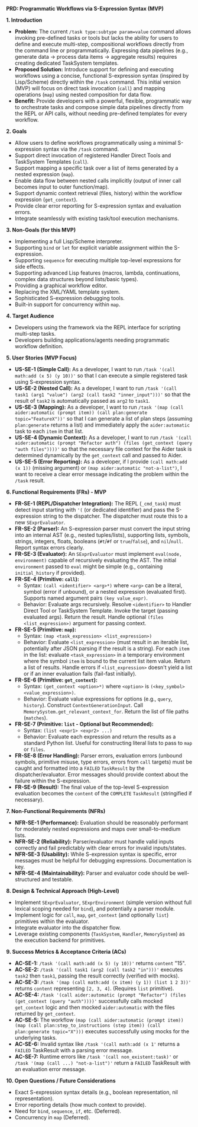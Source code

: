 **PRD: Programmatic Workflows via S-Expression Syntax (MVP)**

**1. Introduction**

*   **Problem:** The current `/task type:subtype param=value` command allows invoking pre-defined tasks or tools but lacks the ability for users to define and execute multi-step, compositional workflows directly from the command line or programmatically. Expressing data pipelines (e.g., generate data -> process data items -> aggregate results) requires creating dedicated TaskSystem templates.
*   **Proposed Solution:** Introduce support for defining and executing workflows using a concise, functional S-expression syntax (inspired by Lisp/Scheme) directly within the `/task` command. This initial version (MVP) will focus on direct task invocation (`call`) and mapping operations (`map`) using nested composition for data flow.
*   **Benefit:** Provide developers with a powerful, flexible, programmatic way to orchestrate tasks and compose simple data pipelines directly from the REPL or API calls, without needing pre-defined templates for every workflow.

**2. Goals**

*   Allow users to define workflows programmatically using a minimal S-expression syntax via the `/task` command.
*   Support direct invocation of registered Handler Direct Tools and TaskSystem Templates (`call`).
*   Support mapping a specific task over a list of items generated by a nested expression (`map`).
*   Enable data flow between nested calls implicitly (output of inner call becomes input to outer function/map).
*   Support dynamic context retrieval (files, history) within the workflow expression (`get_context`).
*   Provide clear error reporting for S-expression syntax and evaluation errors.
*   Integrate seamlessly with existing task/tool execution mechanisms.

**3. Non-Goals (for this MVP)**

*   Implementing a full Lisp/Scheme interpreter.
*   Supporting `bind` or `let` for explicit variable assignment within the S-expression.
*   Supporting `sequence` for executing multiple top-level expressions for side effects.
*   Supporting advanced Lisp features (macros, lambda, continuations, complex data structures beyond lists/basic types).
*   Providing a graphical workflow editor.
*   Replacing the XML/YAML template system.
*   Sophisticated S-expression debugging tools.
*   Built-in support for concurrency within `map`.

**4. Target Audience**

*   Developers using the framework via the REPL interface for scripting multi-step tasks.
*   Developers building applications/agents needing programmatic workflow definition.

**5. User Stories (MVP Focus)**

*   **US-SE-1 (Simple Call):** As a developer, I want to run `/task '(call math:add (x 5) (y 10))'` so that I can execute a simple registered task using S-expression syntax.
*   **US-SE-2 (Nested Call):** As a developer, I want to run `/task '(call task1 (arg1 "value") (arg2 (call task2 "inner_input")))'` so that the result of `task2` is automatically passed as `arg2` to `task1`.
*   **US-SE-3 (Mapping):** As a developer, I want to run `/task '(map (call aider:automatic (prompt item)) (call plan:generate topic="FeatureX"))'` so that I can generate a list of plan steps (assuming `plan:generate` returns a list) and immediately apply the `aider:automatic` task to each `item` in that list.
*   **US-SE-4 (Dynamic Context):** As a developer, I want to run `/task '(call aider:automatic (prompt "Refactor auth") (files (get_context (query "auth files"))))'` so that the necessary file context for the Aider task is determined dynamically by the `get_context` call and passed to Aider.
*   **US-SE-5 (Error Reporting):** As a developer, if I provide `(call math:add (x 1))` (missing argument) or `(map aider:automatic "not-a-list")`, I want to receive a clear error message indicating the problem within the `/task` result.

**6. Functional Requirements (FRs) - MVP**

*   **FR-SE-1 (REPL/Dispatcher Integration):** The REPL (`_cmd_task`) must detect input starting with `'(` (or dedicated identifier) and pass the S-expression string to the dispatcher. The dispatcher must route this to a new `SExprEvaluator`.
*   **FR-SE-2 (Parser):** An S-expression parser must convert the input string into an internal AST (e.g., nested tuples/lists), supporting lists, symbols, strings, integers, floats, booleans (`#t`/`#f` or `true`/`false`), and `nil`/`null`. Report syntax errors clearly.
*   **FR-SE-3 (Evaluator):** An `SExprEvaluator` must implement `eval(node, environment)` capable of recursively evaluating the AST. The initial `environment` passed to `eval` might be simple (e.g., containing `initial_history` if provided).
*   **FR-SE-4 (Primitive: `call`):**
    *   Syntax: `(call <identifier> <arg>*)` where `<arg>` can be a literal, symbol (error if unbound), or a nested expression (evaluated first). Supports named argument pairs `(key value_expr)`.
    *   Behavior: Evaluate args recursively. Resolve `<identifier>` to Handler Direct Tool or TaskSystem Template. Invoke the target (passing evaluated args). Return the result. Handle optional `(files <list_expression>)` argument for passing context.
*   **FR-SE-5 (Primitive: `map`):**
    *   Syntax: `(map <task_expression> <list_expression>)`
    *   Behavior: Evaluate `<list_expression>` (must result in an iterable list, potentially after JSON parsing if the result is a string). For each `item` in the list: evaluate `<task_expression>` in a temporary environment where the symbol `item` is bound to the current list item value. Return a list of results. Handle errors if `<list_expression>` doesn't yield a list or if an inner evaluation fails (fail-fast initially).
*   **FR-SE-6 (Primitive: `get_context`):**
    *   Syntax: `(get_context <option>*)` where `<option>` is `(<key_symbol> <value_expression>)`.
    *   Behavior: Evaluate value expressions for options (e.g., `query`, `history`). Construct `ContextGenerationInput`. Call `MemorySystem.get_relevant_context_for`. Return the list of file paths (`matches`).
*   **FR-SE-7 (Primitive: `list` - Optional but Recommended):**
    *   Syntax: `(list <expr1> <expr2> ...)`
    *   Behavior: Evaluate each expression and return the results as a standard Python list. Useful for constructing literal lists to pass to `map` or `files`.
*   **FR-SE-8 (Error Handling):** Parser errors, evaluation errors (unbound symbols, primitive misuse, type errors, errors from `call` targets) must be caught and formatted into a `FAILED` `TaskResult` by the dispatcher/evaluator. Error messages should provide context about the failure within the S-expression.
*   **FR-SE-9 (Result):** The final value of the top-level S-expression evaluation becomes the `content` of the `COMPLETE` `TaskResult` (stringified if necessary).

**7. Non-Functional Requirements (NFRs)**

*   **NFR-SE-1 (Performance):** Evaluation should be reasonably performant for moderately nested expressions and maps over small-to-medium lists.
*   **NFR-SE-2 (Reliability):** Parser/evaluator must handle valid inputs correctly and fail predictably with clear errors for invalid inputs/states.
*   **NFR-SE-3 (Usability):** While S-expression syntax is specific, error messages must be helpful for debugging expressions. Documentation is key.
*   **NFR-SE-4 (Maintainability):** Parser and evaluator code should be well-structured and testable.

**8. Design & Technical Approach (High-Level)**

*   Implement `SExprEvaluator`, `SExprEnvironment` (simple version without full lexical scoping needed for `bind`), and potentially a parser module.
*   Implement logic for `call`, `map`, `get_context` (and optionally `list`) primitives within the evaluator.
*   Integrate evaluator into the dispatcher flow.
*   Leverage existing components (`TaskSystem`, `Handler`, `MemorySystem`) as the execution backend for primitives.

**9. Success Metrics & Acceptance Criteria (ACs)**

*   **AC-SE-1:** `/task '(call math:add (x 5) (y 10))'` returns `content` "15".
*   **AC-SE-2:** `/task '(call task1 (arg2 (call task2 "in")))'` executes `task2` then `task1`, passing the result correctly (verified with mocks).
*   **AC-SE-3:** `/task '(map (call math:add (x item) (y 1)) (list 1 2 3))'` returns `content` representing `[2, 3, 4]`. (Requires `list` primitive).
*   **AC-SE-4:** `/task '(call aider:automatic (prompt "Refactor") (files (get_context (query "auth"))))'` successfully calls mocked `get_context` logic and then mocked `aider:automatic` with the files returned by `get_context`.
*   **AC-SE-5:** The workflow `(map (call aider:automatic (prompt item)) (map (call plan:step_to_instructions (step item)) (call plan:generate topic="X")))` executes successfully using mocks for the underlying tasks.
*   **AC-SE-6:** Invalid syntax like `/task '(call math:add (x 1'` returns a `FAILED` TaskResult with a parsing error message.
*   **AC-SE-7:** Runtime errors like `/task '(call non_existent:task)'` or `/task '(map (call ...) "not-a-list")'` return a `FAILED` TaskResult with an evaluation error message.

**10. Open Questions / Future Considerations**

*   Exact S-expression syntax details (e.g., boolean representation, nil representation).
*   Error reporting details (how much context to provide).
*   Need for `bind`, `sequence`, `if`, etc. (Deferred).
*   Concurrency in `map` (Deferred).

